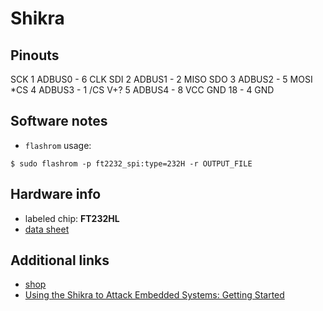 

# Shikra


## Pinouts

SCK  1  ADBUS0  - 6 CLK
SDI  2  ADBUS1  - 2 MISO
SDO  3  ADBUS2  - 5 MOSI
*CS  4  ADBUS3  - 1 /CS
V+?  5  ADBUS4  - 8 VCC
GND 18          - 4 GND




## Software notes

 - `flashrom` usage:
```
$ sudo flashrom -p ft2232_spi:type=232H -r OUTPUT_FILE
```




## Hardware info

 - labeled chip: **FT232HL**
 - [data sheet](https://www.ftdichip.com/Support/Documents/DataSheets/ICs/DS_FT232H.pdf)




## Additional links

 - [shop](https://int3.cc/products/the-shikra)
 - [Using the Shikra to Attack Embedded Systems: Getting Started](https://www.xipiter.com/musings/using-the-shikra-to-attack-embedded-systems-getting-started)




